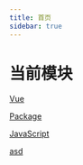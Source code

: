 ```yaml
---
title: 首页
sidebar: true
---
```


# 当前模块

[Vue](/pages/vue/index.md)

[Package](./../pages/package/index.md)

[JavaScript](../pages/js/index.md)

[asd](../../)